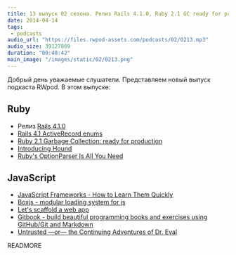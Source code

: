 ```yaml
---
title: 13 выпуск 02 сезона. Релиз Rails 4.1.0, Ruby 2.1 GC ready for production, Hound, Boxjs, Gitbook и прочее
date: 2014-04-14
tags:
 - podcasts
audio_url: "https://files.rwpod-assets.com/podcasts/02/0213.mp3"
audio_size: 39127869
duration: "00:40:42"
main_image: "/images/static/02/0213.png"
---
```


Добрый день уважаемые слушатели. Представляем новый выпуск подкаста RWpod. В этом выпуске:

## Ruby

 - Релиз [Rails 4.1.0](http://weblog.rubyonrails.org/2014/4/8/Rails-4-1/)
 - [Rails 4.1 ActiveRecord enums](http://dev.mikamai.com/post/82355998967/rails-4-1-activerecord-enums)
 - [Ruby 2.1 Garbage Collection: ready for production](http://samsaffron.com/archive/2014/04/08/ruby-2-1-garbage-collection-ready-for-production)
 - [Introducing Hound](http://robots.thoughtbot.com/introducing-hound)
 - [Ruby's OptionParser Is All You Need](http://blog.ericrafaloff.com/rubys-optionparser-is-all-you-need.html)

## JavaScript

 - [JavaScript Frameworks - How to Learn Them Quickly](http://www.funnyant.com/javascript-frameworks/)
 - [Boxjs - modular loading system for js](http://boxjs.com/)
 - [Let's scaffold a web app](http://yeoman.io/codelab.html)
 - [Gitbook - build beautiful programming books and exercises using GitHub/Git and Markdown](http://www.gitbook.io/)
 - [Untrusted —or— the Continuing Adventures of Dr. Eval](http://alexnisnevich.github.io/untrusted/)

READMORE

